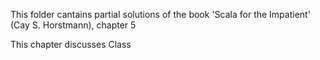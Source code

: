 This folder cantains partial solutions of the book 'Scala for the Impatient' (Cay S. Horstmann), chapter 5

This chapter discusses Class
